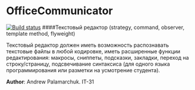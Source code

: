 # OfficeCommunicator

[![Build status](https://ci.appveyor.com/api/projects/status/8qtlcvq6j10mvdsq?svg=true)](https://ci.appveyor.com/project/Tatko95/officecommunicator)
####Текстовый редактор (strategy, command, observer, template method, flyweight)

Текстовый редактор должен иметь возможность распознавать текстовые файлы в любой кодировке, иметь расширенные функции редактирования: макросы, сниппеты, подсказки, закладки, переход на строку/страницу, подсвечивание синтаксиса (для одного языка программирования или разметки на усмотрение студента).

**Author**: Andrew Palamarchuk. IT-31
